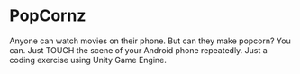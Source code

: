 # PopCornz
Anyone can watch movies on their phone. But can they make popcorn?  You can. Just TOUCH the scene of your Android phone repeatedly.  Just a coding exercise using Unity Game Engine.
